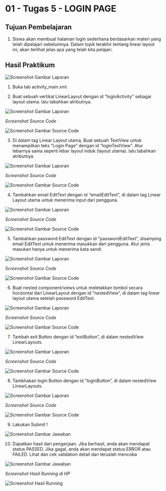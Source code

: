 # 01 - Tugas 5 - LOGIN PAGE

## Tujuan Pembelajaran

1. Siswa akan membuat halaman login sederhana berdasarkan materi yang telah dipelajari sebelumnya. Dalam topik terakhir tentang linear layout ini, akan terlihat jelas apa yang telah kita pelajari. 

## Hasil Praktikum

![Screenshot Gambar Laporan](img/laporan1.JPG)

1. Buka tab activity_main.xml.

2. Buat sebuah vertikal LinearLayout dengan id “loginActivity” sebagai layout utama. lalu tabahkan atributnya.

![Screenshot Gambar Laporan](img/laporan2.JPG)

*Screenshot Source Code*

![Screenshot Gambar Source Code](img/jawab2.JPG)

3. Di dalam tag Linear Layout utama, Buat sebuah TextView untuk menampilkan teks “Login Page” dengan id “loginTextView”. Atur lebarnya sama seperti lebar layout induk (layout utama). lalu tabahkan atributnya.

![Screenshot Gambar Laporan](img/laporan3.JPG)

*Screenshot Source Code*

![Screenshot Gambar Source Code](img/jawab3.JPG)

4. Tambahkan email EditText dengan id “emailEditText”, di dalam tag Linear Layout utama untuk menerima input dari pengguna.

![Screenshot Gambar Laporan](img/laporan4.JPG)

*Screenshot Source Code*

![Screenshot Gambar Source Code](img/jawab4.JPG)

5. Tambahkan password EditText dengan id “passwordEditText”, disamping email EditText untuk menerima masukkan dari pengguna. Atur jenis masukan hanya untuk menerima kata sandi.

![Screenshot Gambar Laporan](img/laporan5.JPG)

*Screenshot Source Code*

![Screenshot Gambar Source Code](img/jawab5.JPG)

6. Buat nested component/views untuk meletakkan tombol secara horizontal dari LinearLayout dengan id “nestedView”, di dalam tag linear layout utama setelah password EditText.

![Screenshot Gambar Laporan](img/laporan6.JPG)

*Screenshot Source Code*

![Screenshot Gambar Source Code](img/jawab6.JPG)

7. Tambah exit Button dengan id “exitButton”, di dalam nestedView LinearLayouts.

![Screenshot Gambar Laporan](img/laporan7.JPG)

*Screenshot Source Code*

![Screenshot Gambar Source Code](img/jawab7.JPG)

8. Tambhakan login Button dengan id “loginButton”, di dalam nestedView LinearLayouts.

![Screenshot Gambar Laporan](img/laporan8.JPG)

*Screenshot Source Code*

![Screenshot Gambar Source Code](img/jawab8.JPG)

9. Lakukan Submit !

![Screenshot Gambar Jawaban](img/jawab9.JPG)

10. Dapatkan hasil dari pengerjaan. Jika berhasil, anda akan mendapat status PASSED. Jika gagal, anda akan mendapat status ERROR atau FAILED. Lihat dan cek validation detail dan teruslah mencoba

![Screenshot Gambar Jawaban](img/jawab10.JPG)

*Screenshot Hasil Running di HP*

![Screenshot Hasil Running](img/hasilrun.png)